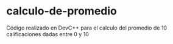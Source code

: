 # calculo-de-promedio
Código realizado en DevC++ para el calculo del promedio de 10 calificaciones dadas entre 0 y 10
